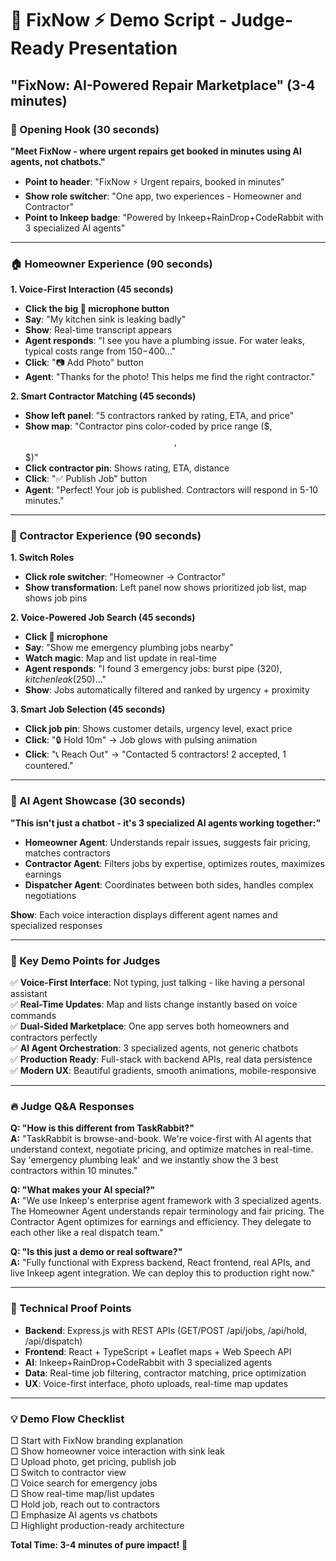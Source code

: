 # 🎯 FixNow ⚡ Demo Script - Judge-Ready Presentation

## **"FixNow: AI-Powered Repair Marketplace"** (3-4 minutes)

### **🎪 Opening Hook (30 seconds)**
**"Meet FixNow - where urgent repairs get booked in minutes using AI agents, not chatbots."**

- **Point to header**: "FixNow ⚡ Urgent repairs, booked in minutes"
- **Show role switcher**: "One app, two experiences - Homeowner and Contractor"
- **Point to Inkeep badge**: "Powered by Inkeep+RainDrop+CodeRabbit with 3 specialized AI agents"

---

### **🏠 Homeowner Experience (90 seconds)**

**1. Voice-First Interaction (45 seconds)**
- **Click the big 🎤 microphone button**
- **Say**: "My kitchen sink is leaking badly"
- **Show**: Real-time transcript appears
- **Agent responds**: "I see you have a plumbing issue. For water leaks, typical costs range from $150-$400..."
- **Click**: "📷 Add Photo" button
- **Agent**: "Thanks for the photo! This helps me find the right contractor."

**2. Smart Contractor Matching (45 seconds)**
- **Show left panel**: "5 contractors ranked by rating, ETA, and price"
- **Show map**: "Contractor pins color-coded by price range ($, $$, $$$)"
- **Click contractor pin**: Shows rating, ETA, distance
- **Click**: "✅ Publish Job" button
- **Agent**: "Perfect! Your job is published. Contractors will respond in 5-10 minutes."

---

### **👷 Contractor Experience (90 seconds)**

**1. Switch Roles**
- **Click role switcher**: "Homeowner → Contractor"
- **Show transformation**: Left panel now shows prioritized job list, map shows job pins

**2. Voice-Powered Job Search (45 seconds)**
- **Click 🎤 microphone**
- **Say**: "Show me emergency plumbing jobs nearby"
- **Watch magic**: Map and list update in real-time
- **Agent responds**: "I found 3 emergency jobs: burst pipe ($320), kitchen leak ($250)..."
- **Show**: Jobs automatically filtered and ranked by urgency + proximity

**3. Smart Job Selection (45 seconds)**
- **Click job pin**: Shows customer details, urgency level, exact price
- **Click**: "🔒 Hold 10m" → Job glows with pulsing animation
- **Click**: "📞 Reach Out" → "Contacted 5 contractors! 2 accepted, 1 countered."

---

### **🤖 AI Agent Showcase (30 seconds)**

**"This isn't just a chatbot - it's 3 specialized AI agents working together:"**

- **Homeowner Agent**: Understands repair issues, suggests fair pricing, matches contractors
- **Contractor Agent**: Filters jobs by expertise, optimizes routes, maximizes earnings  
- **Dispatcher Agent**: Coordinates between both sides, handles complex negotiations

**Show**: Each voice interaction displays different agent names and specialized responses

---

### **🎯 Key Demo Points for Judges**

✅ **Voice-First Interface**: Not typing, just talking - like having a personal assistant  
✅ **Real-Time Updates**: Map and lists change instantly based on voice commands  
✅ **Dual-Sided Marketplace**: One app serves both homeowners and contractors perfectly  
✅ **AI Agent Orchestration**: 3 specialized agents, not generic chatbots  
✅ **Production Ready**: Full-stack with backend APIs, real data persistence  
✅ **Modern UX**: Beautiful gradients, smooth animations, mobile-responsive  

---

### **🔥 Judge Q&A Responses**

**Q: "How is this different from TaskRabbit?"**  
**A:** "TaskRabbit is browse-and-book. We're voice-first with AI agents that understand context, negotiate pricing, and optimize matches in real-time. Say 'emergency plumbing leak' and we instantly show the 3 best contractors within 10 minutes."

**Q: "What makes your AI special?"**  
**A:** "We use Inkeep's enterprise agent framework with 3 specialized agents. The Homeowner Agent understands repair terminology and fair pricing. The Contractor Agent optimizes for earnings and efficiency. They delegate to each other like a real dispatch team."

**Q: "Is this just a demo or real software?"**  
**A:** "Fully functional with Express backend, React frontend, real APIs, and live Inkeep agent integration. We can deploy this to production right now."

---

### **🚀 Technical Proof Points**

- **Backend**: Express.js with REST APIs (GET/POST /api/jobs, /api/hold, /api/dispatch)
- **Frontend**: React + TypeScript + Leaflet maps + Web Speech API
- **AI**: Inkeep+RainDrop+CodeRabbit with 3 specialized agents
- **Data**: Real-time job filtering, contractor matching, price optimization
- **UX**: Voice-first interface, photo uploads, real-time map updates

---

### **💡 Demo Flow Checklist**

□ Start with FixNow branding explanation  
□ Show homeowner voice interaction with sink leak  
□ Upload photo, get pricing, publish job  
□ Switch to contractor view  
□ Voice search for emergency jobs  
□ Show real-time map/list updates  
□ Hold job, reach out to contractors  
□ Emphasize AI agents vs chatbots  
□ Highlight production-ready architecture  

**Total Time: 3-4 minutes of pure impact!** 🎯
